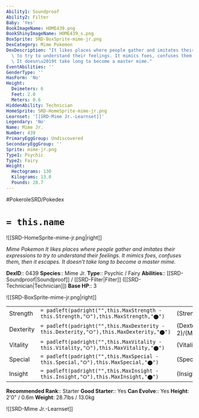 ```yaml
---
Ability1: Soundproof
Ability2: Filter
Baby: 'Yes'
BookImageName: HOME439.png
BookShinyImageName: HOME439_s.png
BoxSprite: SRD-BoxSprite-mime-jr.png
DexCategory: Mime Pokemon
DexDescription: "It likes places where people gather and imitates their expressions\
  \ to try to understand their feelings. It mimics foes, confuses them, then it escapes.\
  \ It doesn\u2019t take long to become a master mime."
EventAbilities: ''
GenderType: ''
HasForm: 'No'
Height:
  Deimeters: 6
  Feet: 2.0
  Meters: 0.6
HiddenAbility: Technician
HomeSprite: SRD-HomeSprite-mime-jr.png
Learnset: '[[SRD-Mime Jr.-Learnset]]'
Legendary: 'No'
Name: Mime Jr.
Number: 439
PrimaryEggGroup: Undiscovered
SecondaryEggGroup: ''
Sprite: mime-jr.png
Type1: Psychic
Type2: Fairy
Weight:
  Hectograms: 130
  Kilograms: 13.0
  Pounds: 28.7
---
```


#PokeroleSRD/Pokedex

# `= this.name`

![[SRD-HomeSprite-mime-jr.png|right]]

*Mime Pokemon*
*It likes places where people gather and imitates their expressions to try to understand their feelings. It mimics foes, confuses them, then it escapes. It doesn’t take long to become a master mime.*

**DexID**:: 0439
**Species**:: Mime Jr.
**Type**:: Psychic / Fairy
**Abilities**:: [[SRD-Soundproof|Soundproof]] / [[SRD-Filter|Filter]] ([[SRD-Technician|Technician]])
**Base HP**:: 3

![[SRD-BoxSprite-mime-jr.png|right]]

|           |                                                                                        |                                          |
| --------- | -------------------------------------------------------------------------------------- | ---------------------------------------- |
| Strength  | `= padleft(padright("",this.MaxStrength - this.Strength,"⭘"),this.MaxStrength,"⬤")`    | (Strength::1)/(MaxStrength::3)   |
| Dexterity | `= padleft(padright("",this.MaxDexterity - this.Dexterity,"⭘"),this.MaxDexterity,"⬤")` | (Dexterity:: 2)/(MaxDexterity::4) |
| Vitality  | `= padleft(padright("",this.MaxVitality - this.Vitality,"⭘"),this.MaxVitality,"⬤")`    | (Vitality::2)/(MaxVitality::4)   |
| Special   | `= padleft(padright("",this.MaxSpecial - this.Special,"⭘"),this.MaxSpecial,"⬤")`       | (Special::2)/(MaxSpecial::5)     |
| Insight   | `= padleft(padright("",this.MaxInsight - this.Insight,"⭘"),this.MaxInsight,"⬤")`       | (Insight::2)/(MaxInsight::5)     |

**Recommended Rank**:: Starter
**Good Starter**:: Yes
**Can Evolve**:: Yes
**Height**: 2'0" / 0.6m
**Weight**: 28.7lbs / 13.0kg

![[SRD-Mime Jr.-Learnset]]